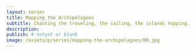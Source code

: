 ```yaml
---
layout: series
title: Mapping the Archipelagoes
subtitle: Chanting the traveling, the sailing, the islands hopping.
description:
publish: # notyet or blank
image: /assets/p/series/mapping-the-archipelagoes/00.jpg
---
```

